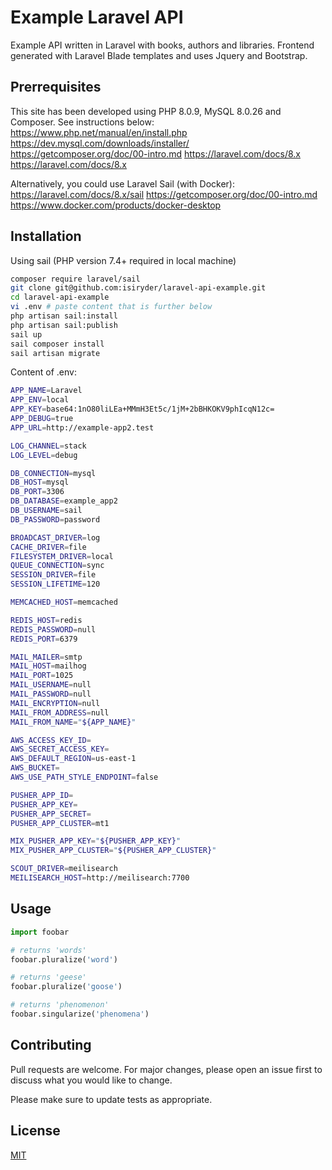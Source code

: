 # Example Laravel API

Example API written in Laravel with books, authors and libraries. Frontend generated with Laravel Blade templates and uses Jquery and Bootstrap.

## Prerrequisites

This site has been developed using PHP 8.0.9, MySQL 8.0.26 and Composer. See instructions below:
https://www.php.net/manual/en/install.php
https://dev.mysql.com/downloads/installer/
https://getcomposer.org/doc/00-intro.md
https://laravel.com/docs/8.x
https://laravel.com/docs/8.x

Alternatively, you could use Laravel Sail (with Docker):
https://laravel.com/docs/8.x/sail
https://getcomposer.org/doc/00-intro.md
https://www.docker.com/products/docker-desktop


## Installation

Using sail (PHP version 7.4+ required in local machine)

```bash
composer require laravel/sail
git clone git@github.com:isiryder/laravel-api-example.git
cd laravel-api-example
vi .env # paste content that is further below
php artisan sail:install
php artisan sail:publish
sail up
sail composer install
sail artisan migrate
```

Content of .env:
```bash
APP_NAME=Laravel
APP_ENV=local
APP_KEY=base64:1nO80liLEa+MMmH3Et5c/1jM+2bBHKOKV9phIcqN12c=
APP_DEBUG=true
APP_URL=http://example-app2.test

LOG_CHANNEL=stack
LOG_LEVEL=debug

DB_CONNECTION=mysql
DB_HOST=mysql
DB_PORT=3306
DB_DATABASE=example_app2
DB_USERNAME=sail
DB_PASSWORD=password

BROADCAST_DRIVER=log
CACHE_DRIVER=file
FILESYSTEM_DRIVER=local
QUEUE_CONNECTION=sync
SESSION_DRIVER=file
SESSION_LIFETIME=120

MEMCACHED_HOST=memcached

REDIS_HOST=redis
REDIS_PASSWORD=null
REDIS_PORT=6379

MAIL_MAILER=smtp
MAIL_HOST=mailhog
MAIL_PORT=1025
MAIL_USERNAME=null
MAIL_PASSWORD=null
MAIL_ENCRYPTION=null
MAIL_FROM_ADDRESS=null
MAIL_FROM_NAME="${APP_NAME}"

AWS_ACCESS_KEY_ID=
AWS_SECRET_ACCESS_KEY=
AWS_DEFAULT_REGION=us-east-1
AWS_BUCKET=
AWS_USE_PATH_STYLE_ENDPOINT=false

PUSHER_APP_ID=
PUSHER_APP_KEY=
PUSHER_APP_SECRET=
PUSHER_APP_CLUSTER=mt1

MIX_PUSHER_APP_KEY="${PUSHER_APP_KEY}"
MIX_PUSHER_APP_CLUSTER="${PUSHER_APP_CLUSTER}"

SCOUT_DRIVER=meilisearch
MEILISEARCH_HOST=http://meilisearch:7700
```

## Usage

```python
import foobar

# returns 'words'
foobar.pluralize('word')

# returns 'geese'
foobar.pluralize('goose')

# returns 'phenomenon'
foobar.singularize('phenomena')
```

## Contributing
Pull requests are welcome. For major changes, please open an issue first to discuss what you would like to change.

Please make sure to update tests as appropriate.

## License
[MIT](https://choosealicense.com/licenses/mit/)
